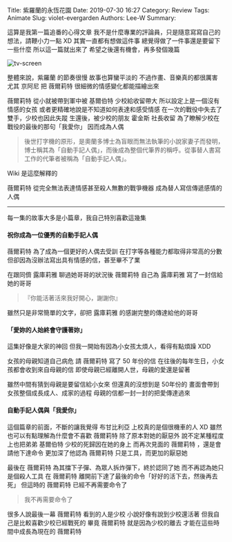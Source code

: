 Title: 紫羅蘭的永恆花園
Date: 2019-07-30 16:27
Category: Review
Tags: Animate
Slug: violet-evergarden
Authors: Lee-W
Summary: 

這算是我第一篇追番的心得文章
我不是什麼專業的評論員，只是隨意寫寫自己的想法，請鞭小力一點 XD
其實一直都有想做這件事
總覺得做了一件事還是要留下一些什麼
所以這一篇就出來了
希望之後還有機會，再多發個幾篇

![tv-screen]({static}/images/post-images/2019-07-30-violet-evergarden/15644747486828.jpg)

<!--more-->

整體來說，紫羅蘭 的節奏很慢
故事也算蠻平淡的
不過作畫、音樂真的都很厲害
尤其 京阿尼 把 薇爾莉特 很細微的情感變化都能描繪出來

薇爾莉特 從小就被帶到軍中被 基爾伯特 少校給收留帶大
所以設定上是一個沒有情感的女孩
或者更精確地說是不知道如何表達和感受情感
在一次的戰役中失去了雙手，少校也因此失蹤
生還後，被少校的朋友 霍金斯 社長收留
為了瞭解少校在戰役的最後的那句「我愛你」
因而成為人偶

> 後世打字機的原形，是奧蘭多博士為盲眼而無法執筆的小說家妻子而發明，博士稱其為「自動手記人偶」，而後成為整個代筆界的稱呼。從事替人書寫工作的代筆者被稱為「自動手記人偶」。

Wiki 是這麼解釋的

薇爾莉特 從完全無法表達情感甚至殺人無數的戰爭機器
成為替人寫信傳遞感情的人偶

---

每一集的故事大多是小篇章，我自己特別喜歡這幾集

#### 祝你成為一位優秀的自動手記人偶

薇爾莉特 為了成為一個更好的人偶去受訓
在打字等各種能力都取得非常高的分數
但卻因為沒辦法寫出具有情感的信，甚至畢不了業

在跟同儕 露庫莉雅 聊過她哥哥的狀況後
薇爾莉特 自己為 露庫莉雅 寫了一封信給她的哥哥

>『你能活著活來我好開心，謝謝你』

雖然只是非常簡單的文字，卻把  露庫莉雅 的感謝完整的傳達給他的哥哥

#### 「愛妳的人始終會守護著妳」
這集好像是大家的神回
但我一開始有因為小女孩太煩人，看得有點煩躁 XDD

女孩的母親知道自己病危
請 薇爾莉特 寫了 50 年份的信
在往後的每年生日，小女孩都會收到來自母親的信
即使母親已經離開人世，母親的愛還是留著

雖然中間有猜到母親是要留信給小女來
但還真的沒想到是 50年份的
畫面會帶到女孩整個成長成人、成家的過程
母親的信都一封一封的把愛傳達過來

#### 自動手記人偶與「我愛你」

這個篇章的前面，不斷的讓我覺得 布甘比利亞 上校真的是個很機車的人 XD
雖然也可以有點理解為什麼會不喜歡 薇爾莉特
除了原本對她的厭惡外
說不定某種程度上也把弟弟 基爾伯特 少校的死歸因在她的身上
而再次見面的 薇爾莉特 ，還是會請他下達命令
更加深了他認為 薇爾莉特 只是工具，而更加的厭惡她

最後在 薇爾莉特 為其擋下子彈、為眾人拆炸彈下，終於認同了她
而不再認為她只是個殺人工具
在 薇爾莉特 離開前下達了最後的命令「好好的活下去，然後再去死」
但這時的 薇爾莉特 已經不再需要命令了

> 我不再需要命令了

很多人說最後一幕 薇爾莉特 看到的人是少校
小說好像有說到少校還活著
但我自己是比較喜歡少校已經戰死的
畢竟 薇爾莉特 就是因為少校的離去
才能在這些時間中成長為現在的 薇爾莉特





